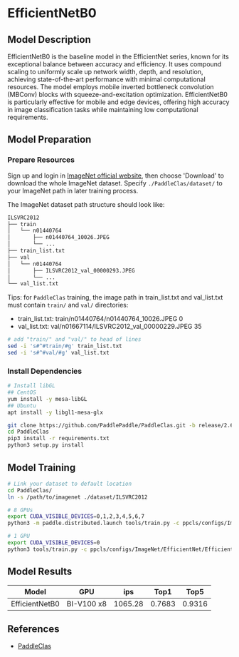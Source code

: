 # EfficientNetB0

## Model Description

EfficientNetB0 is the baseline model in the EfficientNet series, known for its exceptional balance between accuracy and
efficiency. It uses compound scaling to uniformly scale up network width, depth, and resolution, achieving
state-of-the-art performance with minimal computational resources. The model employs mobile inverted bottleneck
convolution (MBConv) blocks with squeeze-and-excitation optimization. EfficientNetB0 is particularly effective for
mobile and edge devices, offering high accuracy in image classification tasks while maintaining low computational
requirements.

## Model Preparation

### Prepare Resources

Sign up and login in [ImageNet official website](https://www.image-net.org/index.php), then choose 'Download' to
download the whole ImageNet dataset. Specify `./PaddleClas/dataset/` to your ImageNet path in later training process.

The ImageNet dataset path structure should look like:

```bash
ILSVRC2012
├── train
│   └── n01440764
│       ├── n01440764_10026.JPEG
│       └── ...
├── train_list.txt
├── val
│   └── n01440764
│       ├── ILSVRC2012_val_00000293.JPEG
│       └── ...
└── val_list.txt
```

Tips: for `PaddleClas` training, the image path in train_list.txt and val_list.txt must contain `train/` and `val/`
directories:

- train_list.txt: train/n01440764/n01440764_10026.JPEG 0
- val_list.txt: val/n01667114/ILSVRC2012_val_00000229.JPEG 35

```bash
# add "train/" and "val/" to head of lines
sed -i 's#^#train/#g' train_list.txt
sed -i 's#^#val/#g' val_list.txt
```

### Install Dependencies

```bash
# Install libGL
## CentOS
yum install -y mesa-libGL
## Ubuntu
apt install -y libgl1-mesa-glx

git clone https://github.com/PaddlePaddle/PaddleClas.git -b release/2.6 --depth=1
cd PaddleClas
pip3 install -r requirements.txt
python3 setup.py install

```

## Model Training

```bash
# Link your dataset to default location
cd PaddleClas/
ln -s /path/to/imagenet ./dataset/ILSVRC2012

# 8 GPUs
export CUDA_VISIBLE_DEVICES=0,1,2,3,4,5,6,7
python3 -m paddle.distributed.launch tools/train.py -c ppcls/configs/ImageNet/EfficientNet/EfficientNetB0.yaml

# 1 GPU
export CUDA_VISIBLE_DEVICES=0
python3 tools/train.py -c ppcls/configs/ImageNet/EfficientNet/EfficientNetB0.yaml
```

## Model Results

| Model          | GPU        | ips     | Top1   | Top5   |
|----------------|------------|---------|--------|--------|
| EfficientNetB0 | BI-V100 x8 | 1065.28 | 0.7683 | 0.9316 |

## References

- [PaddleClas](https://github.com/PaddlePaddle/PaddleClas/tree/release/2.5)

